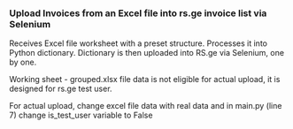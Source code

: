 ### Upload Invoices from an Excel file into rs.ge invoice list via Selenium

Receives Excel file worksheet with a preset structure. Processes it into Python dictionary. Dictionary is then uploaded
into RS.ge via Selenium, one by one.

Working sheet - grouped.xlsx file data is not eligible for actual upload, it is designed for rs.ge test user.

For actual upload, change excel file data with real data and in main.py (line 7) change is_test_user variable to False

